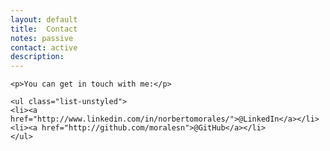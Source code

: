 ```yaml
---
layout: default
title: 	Contact
notes: passive
contact: active
description: 
---
```

<div class="contact">

	<p>You can get in touch with me:</p>
	
	<ul class="list-unstyled">
	<li><a href="http://www.linkedin.com/in/norbertomorales/">@LinkedIn</a></li> 
	<li><a href="http://github.com/moralesn">@GitHub</a></li>
	</ul>

</div>

